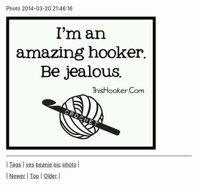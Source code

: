 <!--
title: Photo 2014-03-20 21
date: 2020-06-28T15:27:00.270Z
tags: yes, beanie, pic, photo
-->


Photo 2014-03-20 21:46:16

![](80198577377-0.jpg)

<!--BOTTOM-POST-NAVIGATION-->
---

| [Tags](tags.md) | [yes](tag-yes.md) [beanie](tag-beanie.md) [pic](tag-pic.md) [photo](tag-photo.md) |

| [Newer](80197673677.md) | [Top](index.md) | [Older](80198764446.md) |